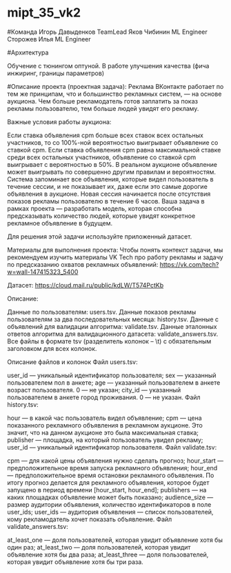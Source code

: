 # mipt_35_vk2

#Команда
Игорь Давыденков TeamLead
Яков Чибинин ML Engineer
Сторожев Илья ML Engineer

#Архитектура

Обучение с тюнингом оптуной. В работе улучшения качества (фича инжиринг, границы параметров) 

#Описание проекта (проектная задача):
Реклама ВКонтакте работает по тем же принципам, что и большинство рекламных систем, — на основе аукциона. Чем больше рекламодатель готов заплатить за показ рекламы пользователю, тем больше людей увидят его рекламу.

Важные условия работы аукциона:

Если ставка объявления cpm больше всех ставок всех остальных участников, то со 100%-ной вероятностью выигрывает объявление со ставкой cpm.
Если ставка объявления cpm равна максимальной ставке среди всех остальных участников, объявление со ставкой cpm выигрывает с вероятностью в 50%. В реальном аукционе объявление может выигрывать по совершенно другим правилам и вероятностям.
Система запоминает все объявления, которые видел пользователь в течение сессии, и не показывает их, даже если это самые дорогие объявления в аукционе.
Новая сессия начинается после отсутствия показов рекламы пользователю в течение 6 часов.
Ваша задача в рамках проекта — разработать модель, которая способна предсказывать количество людей, которые увидят конкретное рекламное объявление в будущем.

Для решения этой задачи используйте приложенный датасет.

Материалы для выполнения проекта:
Чтобы понять контекст задачи, мы рекомендуем изучить материалы VK Tech про работу рекламы и задачу по предсказанию охватов рекламных объявлений: https://vk.com/tech?w=wall-147415323_5400

Датасет: https://cloud.mail.ru/public/kdLW/T574PctKb

Описание:

Данные по пользователям: users.tsv.
Данные показов рекламы пользователям за два последовательных месяца: history.tsv.
Данные с объявлений для валидации алгоритма: validate.tsv.
Данные эталонных ответов алгоритма для валидационного датасета: validate_answers.tsv.
Все файлы в формате tsv (разделитель колонок – \t) с обязательным заголовком для всех колонок.

Описание файлов и колонок
Файл users.tsv:

user_id — уникальный идентификатор пользователя;
sex — указанный пользователем пол в анкете;
age — указанный пользователем в анкете возраст пользователя. 0 — не указан;
city_id — указанный пользователем в анкете город проживания. 0 — не указан.
Файл history.tsv:

hour — в какой час пользователь видел объявление;
cpm — цена показанного рекламного объявления в рекламном аукционе. Это значит, что на данном аукционе это была максимальная ставка;
publisher — площадка, на который пользователь увидел рекламу;
user_id — уникальный идентификатор пользователя.
Файл validate.tsv:

cpm — для какой цены объявления нужно сделать прогноз;
hour_start — предположительное время запуска рекламного объявления;
hour_end — предположительное время остановки рекламного объявления. По итогу прогноз делается для рекламного объявления, которое будет запущено в период времени [hour_start, hour_end];
publishers — на каких площадках объявление может быть показано;
audience_size — размер аудитории объявления, количество идентификаторов в поле user_ids;
user_ids — аудитория объявления — список пользователей, кому рекламодатель хочет показать объявление.
Файл validate_answers.tsv:

at_least_one — доля пользователей, которая увидит объявление хотя бы один раз;
at_least_two — доля пользователей, которая увидит объявление хотя бы два раза;
at_least_three — доля пользователей, которая увидит объявление хотя бы три раза.
